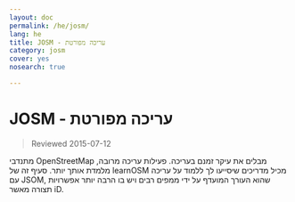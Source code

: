 ```yaml
---
layout: doc
permalink: /he/josm/
lang: he
title: JOSM - עריכה מפורטת
category: josm
cover: yes
nosearch: true

---
```


JOSM - עריכה מפורטת
================

> Reviewed 2015-07-12  

מתנדבי OpenStreetMap מבלים את עיקר זמנם בעריכה. פעילות עריכה
מרובה, מלמדת אותך יותר. סעיף זה של learnOSM מכיל מדריכים שיסייעו לך
ללמוד על עריכה עם JSOM, שהוא העורך המועדף על ידי ממפים רבים ויש בו הרבה יותר אפשרויות תצורה מאשר iD.